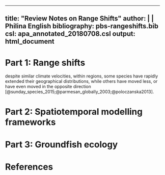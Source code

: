 
---
title: "Review Notes on Range Shifts"
author: |
  | Philina English
bibliography: pbs-rangeshifts.bib
csl: apa_annotated_20180708.csl
output: html_document
---


# Part 1: Range shifts

despite similar climate velocities, within regions, some species have rapidly extended their geographical distributions, while others have moved less, or have even moved in the opposite direction [@sunday_species_2015;@parmesan_globally_2003;@poloczanska2013]. 


# Part 2: Spatiotemporal modelling frameworks 



# Part 3: Groundfish ecology


# References


